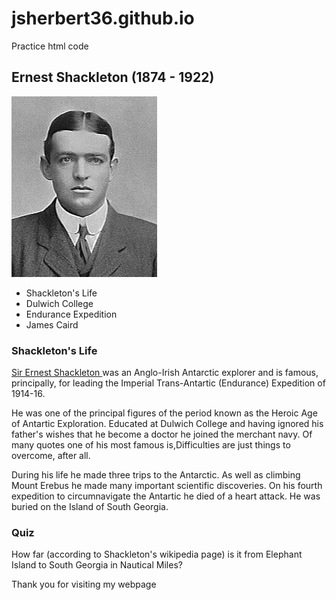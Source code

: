 # jsherbert36.github.io
Practice html code

<html>
<head>

</head>

<body>
<div id="wrapper">
<div id="header">
	<h2> Ernest Shackleton (1874 - 1922) </h2>
	<img src="shackletonicon.jpg" alt = "Ernest Shackleton at Dulwich College"/>
</div>

<div id="nav">
<div class="clearme"></div>
	<ul>
	<li> Shackleton's Life </li>
	<li> Dulwich College </li>
	<li> Endurance Expedition </li>
	<li> James Caird </li>
	</ul>
</div>

<h3> Shackleton's Life </h3>

<div id="container">

<p class ="snippet">
<a href="https://en.wikipedia.org/wiki/Ernest_Shackleton" target ="_blank"> Sir Ernest Shackleton </a> was an
 Anglo-Irish Antarctic explorer and is famous, principally, for leading the Imperial Trans-Antartic (Endurance) 
Expedition of 1914-16.
</p>
<p class ="snippet">
He was one of the principal figures of the period known as the Heroic Age of Antartic Exploration.
 Educated at Dulwich College and having ignored his father's wishes that he become a doctor he joined the merchant 
navy. Of many quotes one of his most famous is,<span class="myquote">Difficulties are just things to overcome, 
after all.</span> </p>

During his life he made three trips to the Antarctic. As well as climbing Mount Erebus he made many important
 scientific discoveries. On his fourth expedition to circumnavigate the Antartic he died of a heart attack. 
He was buried on the Island of South Georgia.

</div>
<div class="clearme"></div>
<div id="quiz">
<h3> Quiz </h3>
How far (according to Shackleton's wikipedia page) is it from Elephant Island
to South Georgia in Nautical Miles?<span class="myquote" id="ans"><span/></p>

</div>
<div id="footer">
Thank you for visiting my webpage
</div>
</div>

</body>

</html>
